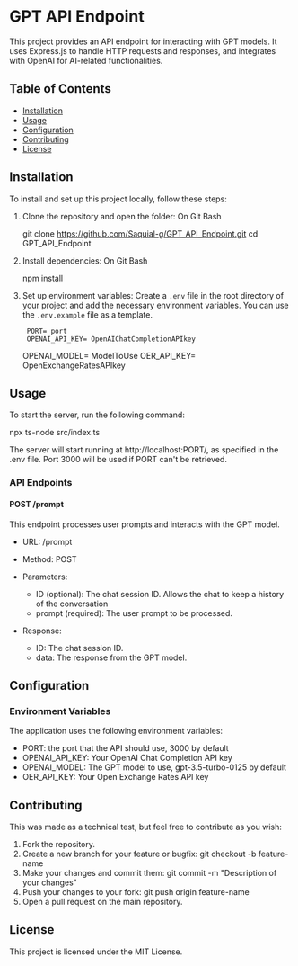 
 # GPT API Endpoint

This project provides an API endpoint for interacting with GPT models. It uses Express.js to handle HTTP requests and responses, and integrates with OpenAI for AI-related functionalities.

## Table of Contents

- [Installation](#installation)
- [Usage](#usage)
- [Configuration](#configuration)
- [Contributing](#contributing)
- [License](#license)

## Installation

To install and set up this project locally, follow these steps:

1. Clone the repository and open the folder: On Git Bash

	git clone https://github.com/Saquial-g/GPT_API_Endpoint.git
    	cd GPT_API_Endpoint

2. Install dependencies: On Git Bash
    	
	npm install

3. Set up environment variables: Create a `.env` file in the root directory of your project and add the necessary environment variables. You can use the `.env.example` file as a template.

    	PORT= port
    	OPENAI_API_KEY= OpenAIChatCompletionAPIkey
	OPENAI_MODEL= ModelToUse
	OER_API_KEY= OpenExchangeRatesAPIkey
	
    
## Usage

To start the server, run the following command:

npx ts-node src/index.ts

The server will start running at http://localhost:PORT/, as specified in the .env file. Port 3000 will be used if PORT can't be retrieved.

### API Endpoints

#### POST /prompt

This endpoint processes user prompts and interacts with the GPT model.

- URL: /prompt
- Method: POST
- Parameters:
    - ID (optional): The chat session ID. Allows the chat to keep a history of the conversation
    - prompt (required): The user prompt to be processed.

- Response:
    - ID: The chat session ID.
    - data: The response from the GPT model.

## Configuration

### Environment Variables

The application uses the following environment variables:

- PORT: the port that the API should use, 3000 by default
- OPENAI_API_KEY: Your OpenAI Chat Completion API key
- OPENAI_MODEL: The GPT model to use, gpt-3.5-turbo-0125 by default
- OER_API_KEY: Your Open Exchange Rates API key

## Contributing

This was made as a technical test, but feel free to contribute as you wish:

1. Fork the repository.
2. Create a new branch for your feature or bugfix: git checkout -b feature-name
3. Make your changes and commit them: git commit -m "Description of your changes"
4. Push your changes to your fork: git push origin feature-name
5. Open a pull request on the main repository.

## License

This project is licensed under the MIT License.

